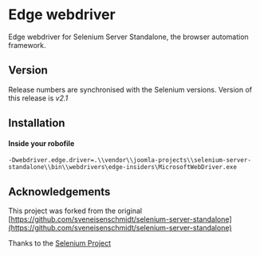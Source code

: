 # Edge webdriver

Edge webdriver for Selenium Server Standalone, the browser automation framework.

## Version
Release numbers are synchronised with the Selenium versions.
Version of this release is *v2.1* 

## Installation

#### Inside your robofile
```
-Dwebdriver.edge.driver=.\\vendor\\joomla-projects\\selenium-server-standalone\\bin\\webdrivers\edge-insiders\MicrosoftWebDriver.exe
```

## Acknowledgements
This project was forked from the original [https://github.com/sveneisenschmidt/selenium-server-standalone](https://github.com/sveneisenschmidt/selenium-server-standalone)

Thanks to the [Selenium Project](http://docs.seleniumhq.org/)
